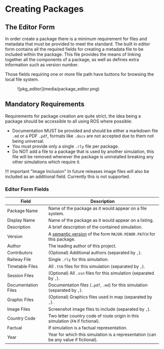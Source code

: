 # Creating Packages
## The Editor Form
In order create a package there is a minimum requirement for files and metadata that must be provided
to meet the standard. The built in editor form contains all the required fields for creating a
metadata file to be included within the package. This file provides the means of linking together
all the components of a package, as well as defines extra information such as version number.

Those fields requiring one or more file path have buttons for browsing the local file system.

<figure markdown>
![pkg_editor](media/package_editor.png)
</figure>

## Mandatory Requirements
Requirements for package creation are quite strict, the idea being a package should be accessible to
all using ROS where possible:

- Documentation MUST be provided and should be either a markdown file `.md` or a PDF `.pdf`, formats like `.docx` are not accepted due to them not being universal.
- You must provide only a single `.rly` file per package.
- Do NOT add a file to a package that is used by another simulation, this file will be removed whenever the package is uninstalled breaking any other simulations which require it.

!!! important "Image Inclusion"
    In future releases image files will also be included as an additional field. Currently this is not supported.

### Editor Form Fields

|**Field**|**Description**|
|---|---|
|Package Name|Name of the package as it would appear on a file system.|
|Display Name|Name of the package as it would appear on a listing.|
|Description|A brief description of the contained simulation.|
|Version|A [semantic version](https://semver.org) of the form `MAJOR.MINOR.PATCH` for this package.|
|Author|The leading author of this project.|
|Contributors|(Optional) Additional authors (separated by `,`).|
|Railway File|Single `.rly` for this simulation.|
|Timetable Files|All `.ttb` files for this simulation (separated by `,`).|
|Session Files|(Optional) All `.ssn` files for this simulation (separated by `,`).|
|Documentation Files|Documentation files (`.pdf`, `.md`) for this simulation (separated by `,`).|
|Graphic Files|(Optional) Graphics files used in map (separated by `,`).|
|Image Files|Screenshot image files to include (separated by `,`).|
|Country Code|Two letter country code of route origin in this simulation (`FN` if fictional).|
|Factual|If simulation is a factual representation.|
|Year|Year for which this simulation is a representation (can be any value if fictional).|
